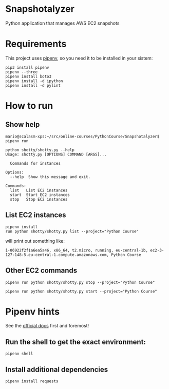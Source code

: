 # Snapshotalyzer
Python application that manages AWS EC2 snapshots

# Requirements

This project uses [pipenv](https://opensource.com/article/18/2/why-python-devs-should-use-pipenv), so you need it to be installed in your sistem:
```
pip3 install pipenv
pipenv --three
pipenv install boto3
pipenv install -d ipython
pipenv install -d pylint
```

# How to run

## Show help
```
mario@scalasm-xps:~/src/online-courses/PythonCourse/Snapshotalyzer$ pipenv run 
```

```
python shotty/shotty.py --help
Usage: shotty.py [OPTIONS] COMMAND [ARGS]...

  Commands for instances

Options:
  --help  Show this message and exit.

Commands:
  list   List EC2 instances
  start  Start EC2 instances
  stop   Stop EC2 instances
```

## List EC2 instances
```
pipenv install
run python shotty/shotty.py list --project="Python Course"
```
will print out something like:
```
i-06922f2f1a6ea5a46, x86_64, t2.micro, running, eu-central-1b, ec2-3-127-148-5.eu-central-1.compute.amazonaws.com, Python Course
```

## Other EC2 commands
```
pipenv run python shotty/shotty.py stop --project="Python Course"
```

```
pipenv run python shotty/shotty.py start --project="Python Course"
```

# Pipenv hints

See the [official docs](https://packaging.python.org/tutorials/managing-dependencies/) first and foremost!

## Run the shell to get the exact environment:
```
pipenv shell
```

## Install additional dependencies

```
pipenv install requests
```